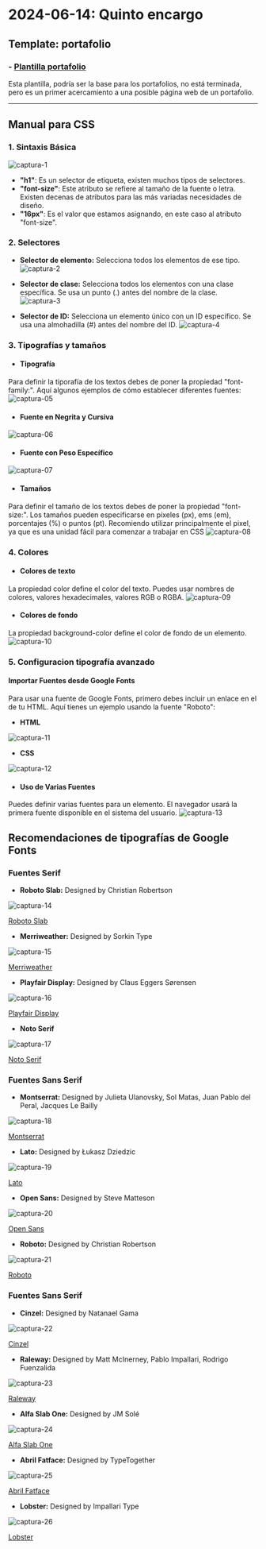 # **2024-06-14: Quinto encargo**

## **Template: portafolio**

### - [Plantilla portafolio](https://tessbb.github.io/portafolio-01/proyecto-01.html)

Esta plantilla, podría ser la base para los portafolios, no está terminada, pero es un primer acercamiento a una posible página web de un portafolio. 

------------------------------------------------------------------------------------------------------------------------------------------------------------------------------------------

## **Manual para CSS**

### 1. Sintaxis Básica

![captura-1](imagenes/captura-01.png)

- **"h1"**: Es un selector de etiqueta, existen muchos tipos de selectores.
- **"font-size"**: Este atributo se refiere al tamaño de la fuente o letra. Existen decenas de atributos para las más variadas necesidades de diseño.
- **"16px"**: Es el valor que estamos asignando, en este caso al atributo "font-size".​​

### 2. Selectores

- **Selector de elemento:** Selecciona todos los elementos de ese tipo.
![captura-2](imagenes/captura-02.png)
  
- **Selector de clase:** Selecciona todos los elementos con una clase específica. Se usa un punto (.) antes del nombre de la clase.
![captura-3](imagenes/captura-03.png)
  
- **Selector de ID:**  Selecciona un elemento único con un ID específico. Se usa una almohadilla (#) antes del nombre del ID.
![captura-4](imagenes/captura-04.png)

### 3. Tipografías y tamaños

- #### Tipografía 
Para definir la tiporafía de los textos debes de poner la propiedad "font-family:". Aquí algunos ejemplos de cómo establecer diferentes fuentes:
![captura-05](imagenes/captura-05.png)

- #### Fuente en Negrita y Cursiva
![captura-06](imagenes/captura-06.png)

- #### Fuente con Peso Específico
![captura-07](imagenes/captura-07.png)

- #### Tamaños 
Para definir el tamaño de los textos debes de poner la propiedad "font-size:". Los tamaños pueden especificarse en píxeles (px), ems (em), porcentajes (%) o puntos (pt). Recomiendo utilizar principalmente el pixel, ya que es una unidad fácil para comenzar a trabajar en CSS
![captura-08](imagenes/captura-08.png)

### 4. Colores

- #### Colores de texto
La propiedad color define el color del texto. Puedes usar nombres de colores, valores hexadecimales, valores RGB o RGBA.
![captura-09](imagenes/captura-09.png)

- #### Colores de fondo
La propiedad background-color define el color de fondo de un elemento.
![captura-10](imagenes/captura-10.png)

### 5. Configuracion tipografía avanzado

#### Importar Fuentes desde Google Fonts
Para usar una fuente de Google Fonts, primero debes incluir un enlace en el <head> de tu HTML. Aquí tienes un ejemplo usando la fuente "Roboto":
- **HTML**

![captura-11](imagenes/captura-11.png)
- **CSS**

![captura-12](imagenes/captura-12.png)

- #### Uso de Varias Fuentes
Puedes definir varias fuentes para un elemento. El navegador usará la primera fuente disponible en el sistema del usuario.
![captura-13](imagenes/captura-13.png)

## **Recomendaciones de tipografías de Google Fonts**

### Fuentes Serif
- **Roboto Slab:** Designed by Christian Robertson

![captura-14](imagenes/captura-14.png)

[Roboto Slab](https://fonts.google.com/specimen/Roboto+Slab)

- **Merriweather:** Designed by Sorkin Type

![captura-15](imagenes/captura-15.png)

[Merriweather](https://fonts.google.com/specimen/Merriweather)

- **Playfair Display:** Designed by Claus Eggers Sørensen

![captura-16](imagenes/captura-16.png)

[Playfair Display](https://fonts.google.com/specimen/Playfair+Display)

- **Noto Serif**

![captura-17](imagenes/captura-17.png)

[Noto Serif](https://fonts.google.com/noto/specimen/Noto+Serif)

### Fuentes Sans Serif
- **Montserrat:** Designed by Julieta Ulanovsky, Sol Matas, Juan Pablo del Peral, Jacques Le Bailly

![captura-18](imagenes/captura-18.png)

[Montserrat](https://fonts.google.com/specimen/Montserrat)

- **Lato:** Designed by Łukasz Dziedzic

![captura-19](imagenes/captura-19.png)

[Lato](https://fonts.google.com/specimen/Lato)

- **Open Sans:** Designed by Steve Matteson

![captura-20](imagenes/captura-20.png)

[Open Sans](https://fonts.google.com/specimen/Open+Sans)

- **Roboto:** Designed by Christian Robertson

![captura-21](imagenes/captura-21.png)

[Roboto](https://fonts.google.com/specimen/Roboto)

### Fuentes Sans Serif
- **Cinzel:** Designed by Natanael Gama

![captura-22](imagenes/captura-22.png)

[Cinzel](https://fonts.google.com/specimen/Cinzel)

- **Raleway:** Designed by Matt McInerney, Pablo Impallari, Rodrigo Fuenzalida

![captura-23](imagenes/captura-23.png)

[Raleway](https://fonts.google.com/specimen/Raleway)

- **Alfa Slab One:** Designed by JM Solé

![captura-24](imagenes/captura-24.png)

[Alfa Slab One](https://fonts.google.com/specimen/Alfa+Slab+One)

- **Abril Fatface:** Designed by TypeTogether

![captura-25](imagenes/captura-25.png)

[Abril Fatface](https://fonts.google.com/specimen/Abril+Fatface)

- **Lobster:** Designed by Impallari Type

![captura-26](imagenes/captura-26.png)

[Lobster](https://fonts.google.com/specimen/Lobster)

